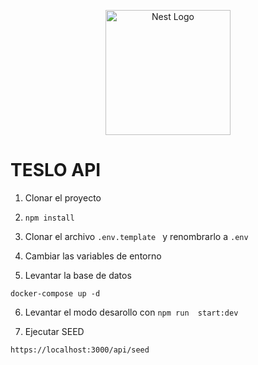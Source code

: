<p align="center">
  <a href="http://nestjs.com/" target="blank"><img src="https://nestjs.com/img/logo-small.svg" width="200" alt="Nest Logo" /></a>
</p>


# TESLO API

1. Clonar el proyecto

2. ```npm install ```

3. Clonar el archivo ```.env.template ``` y renombrarlo a ```.env```
4. Cambiar las variables de entorno
5. Levantar la base de datos

```
docker-compose up -d
```

6. Levantar el modo desarollo con ```npm run 
start:dev```

7. Ejecutar SEED 
```
https://localhost:3000/api/seed
```
